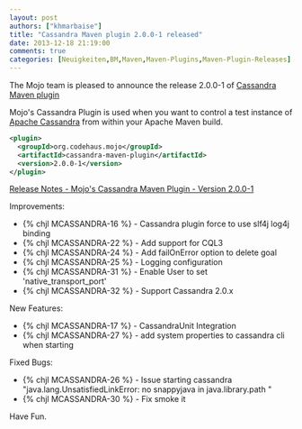```yaml
---
layout: post
authors: ["khmarbaise"]
title: "Cassandra Maven plugin 2.0.0-1 released"
date: 2013-12-18 21:19:00
comments: true
categories: [Neuigkeiten,BM,Maven,Maven-Plugins,Maven-Plugin-Releases]
---
```

The Mojo team is pleased to announce the release 2.0.0-1 of [Cassandra
Maven plugin](http://mojo.codehaus.org/cassandra-maven-plugin/)

Mojo's Cassandra Plugin is used when you want to control a test
instance of [Apache Cassandra](http://cassandra.apache.org/) 
from within your Apache Maven build.

``` xml
<plugin>
  <groupId>org.codehaus.mojo</groupId>
  <artifactId>cassandra-maven-plugin</artifactId>
  <version>2.0.0-1</version>
</plugin>
```

<!-- more -->

[Release Notes - Mojo's Cassandra Maven Plugin - Version 2.0.0-1](http://jira.codehaus.org/secure/ReleaseNote.jspa?projectId=12121&version=19821)

Improvements:

 * {% chjl MCASSANDRA-16 %} - Cassandra plugin force to use slf4j log4j binding
 * {% chjl MCASSANDRA-22 %} - Add support for CQL3
 * {% chjl MCASSANDRA-24 %} - Add failOnError option to delete goal
 * {% chjl MCASSANDRA-25 %} - Logging configuration
 * {% chjl MCASSANDRA-31 %} - Enable User to set 'native_transport_port'
 * {% chjl MCASSANDRA-32 %} - Support Cassandra 2.0.x

New Features:

 * {% chjl MCASSANDRA-17 %} - CassandraUnit Integration
 * {% chjl MCASSANDRA-27 %} - add system properties to cassandra cli when starting

Fixed Bugs:

 * {% chjl MCASSANDRA-26 %} - Issue starting cassandra "java.lang.UnsatisfiedLinkError: no snappyjava in java.library.path "
 * {% chjl MCASSANDRA-30 %} - Fix smoke it

Have Fun.
